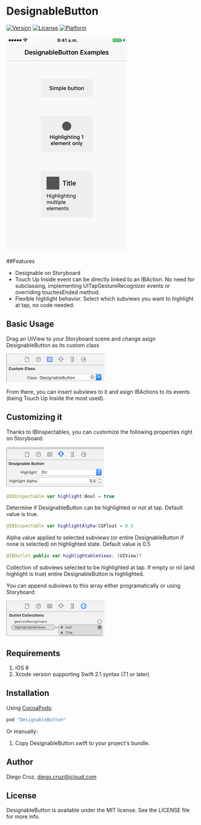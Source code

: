 # DesignableButton

[![Version](https://img.shields.io/cocoapods/v/DesignableButton.svg?style=flat)](http://cocoapods.org/pods/DesignableButton)
[![License](https://img.shields.io/cocoapods/l/DesignableButton.svg?style=flat)](http://cocoapods.org/pods/DesignableButton)
[![Platform](https://img.shields.io/cocoapods/p/DesignableButton.svg?style=flat)](http://cocoapods.org/pods/DesignableButton)

![](https://raw.githubusercontent.com/cruzdiego/DesignableButton/master/Pod/Assets/Intro.gif)

##Features

- Designable on Storyboard
- Touch Up Inside event can be directly linked to an IBAction. No need for subclassing, implementing UITapGestureRecognizer events or overriding touchesEnded method.
- Flexible highlight behavior. Select which subviews you want to highlight at tap, no code needed.

## Basic Usage

Drag an UIView to your Storyboard scene and change asign DesignableButton as its custom class

![](https://raw.githubusercontent.com/cruzdiego/DesignableButton/master/Pod/Assets/CustomClass.png)

From there, you can insert subviews to it and asign IBActions to its events (being Touch Up Inside the most used).

## Customizing it

Thanks to IBInspectables, you can customize the following properties right on Storyboard:

![](https://raw.githubusercontent.com/cruzdiego/DesignableButton/master/Pod/Assets/IBInspectables.png)

```swift
@IBInspectable var highlight:Bool = true
```

Determine if DesignableButton can be highlighted or not at tap. Default value is true.

```swift
@IBInspectable var highlightAlpha:CGFloat = 0.5
```

Alpha value applied to selected subviews (or entire DesignableButton if none is selected) on highlighted state. Default value is 0.5

```swift
@IBOutlet public var highlightableViews: [UIView]?
```

Collection of subviews selected to be highlighted at tap. If empty or nil (and highlight is true) entire DesignableButton is highlighted.

You can append subviews to this array either programatically or using Storyboard:

![](https://raw.githubusercontent.com/cruzdiego/DesignableButton/master/Pod/Assets/IBOutlets.png)

## Requirements

1. iOS 8
2. Xcode version supporting Swift 2.1 syntax (7.1 or later)

## Installation

Using [CocoaPods](http://cocoapods.org/):

```ruby
pod "DesignableButton"
```

Or manually:

1. Copy DesignableButton.swift to your project's bundle.

## Author

Diego Cruz, diego.cruz@icloud.com

## License

DesignableButton is available under the MIT license. See the LICENSE file for more info.
